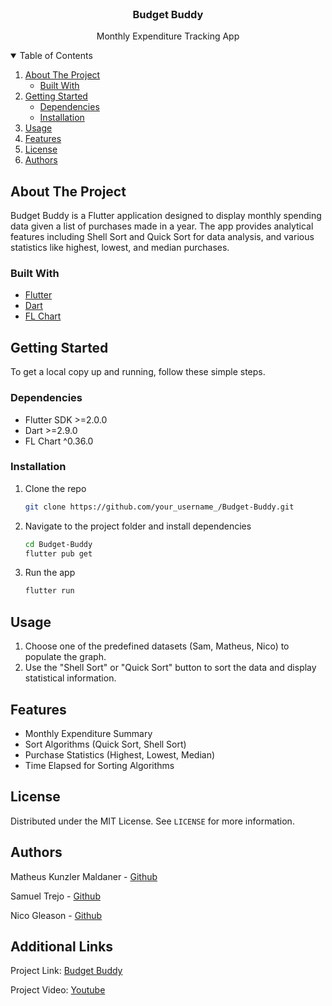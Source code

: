 <!-- PROJECT LOGO -->
<br />
<p align="center">
  <h3 align="center">Budget Buddy</h3>

  <p align="center">
    Monthly Expenditure Tracking App
  </p>
</p>

<!-- TABLE OF CONTENTS -->
<details open="open">
  <summary>Table of Contents</summary>
  <ol>
    <li>
      <a href="#about-the-project">About The Project</a>
      <ul>
        <li><a href="#built-with">Built With</a></li>
      </ul>
    </li>
    <li>
      <a href="#getting-started">Getting Started</a>
      <ul>
        <li><a href="#dependencies">Dependencies</a></li>
        <li><a href="#installation">Installation</a></li>
      </ul>
    </li>
    <li><a href="#usage">Usage</a></li>
    <li><a href="#features">Features</a></li>
    <li><a href="#license">License</a></li>
    <li><a href="#authors">Authors</a></li>
  </ol>
</details>

<!-- ABOUT THE PROJECT -->
## About The Project

Budget Buddy is a Flutter application designed to display monthly spending data given a list of purchases made in a year. The app provides analytical features including Shell Sort and Quick Sort for data analysis, and various statistics like highest, lowest, and median purchases.

### Built With

* [Flutter](https://flutter.dev/)
* [Dart](https://dart.dev/)
* [FL Chart](https://pub.dev/packages/fl_chart)

<!-- GETTING STARTED -->
## Getting Started

To get a local copy up and running, follow these simple steps.

### Dependencies

* Flutter SDK >=2.0.0
* Dart >=2.9.0
* FL Chart ^0.36.0

### Installation

1. Clone the repo
   ```sh
   git clone https://github.com/your_username_/Budget-Buddy.git
   ```
2. Navigate to the project folder and install dependencies
   ```sh
   cd Budget-Buddy
   flutter pub get
   ```
3. Run the app
   ```sh
   flutter run
   ```

<!-- USAGE EXAMPLES -->
## Usage

1. Choose one of the predefined datasets (Sam, Matheus, Nico) to populate the graph.
2. Use the "Shell Sort" or "Quick Sort" button to sort the data and display statistical information.

<!-- FEATURES -->
## Features

* Monthly Expenditure Summary
* Sort Algorithms (Quick Sort, Shell Sort)
* Purchase Statistics (Highest, Lowest, Median)
* Time Elapsed for Sorting Algorithms

<!-- LICENSE -->
## License

Distributed under the MIT License. See `LICENSE` for more information.

<!-- AUTHORS -->
## Authors

Matheus Kunzler Maldaner - [Github](https://github.com/matheusmaldaner)

Samuel Trejo - [Github](https://github.com/s-trejo)

Nico Gleason - [Github](https://github.com/nicogleason)


<!-- ADDITIONAL LINKS -->
## Additional Links

Project Link: [Budget Buddy](https://github.com/your_username_/Budget-Buddy)

Project Video: [Youtube](https://www.youtube.com/watch?v=c89N0RcXqX0&t=45s&ab_channel=MatheusMaldaner)


